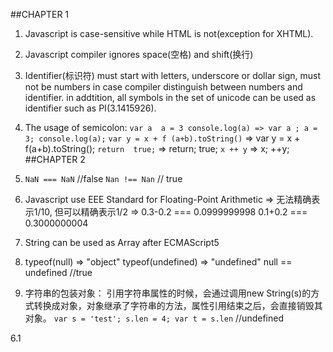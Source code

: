 ##CHAPTER 1
1. Javascript is case-sensitive while HTML is not(exception for XHTML).

2. Javascript compiler ignores space(空格) and shift(换行) 

3. Identifier(标识符) must start with letters, underscore or dollar sign, must not be numbers in case compiler distinguish between numbers and identifier.
   in addtition, all symbols in the set of unicode can be used as identifier such as PI(3.1415926).

4. The usage of semicolon: 
    `var a 
        a
        =
        3
        console.log(a) => var a ; a = 3; console.log(a);`
    `var y = x + f
        (a+b).toString()` => var y = x + f(a+b).toString();
    `return 
        true;` => return; true;
    `x
        ++
        y` => x; ++y; 
##CHAPTER 2
1. `NaN === NaN` //false
    `Nan !== Nan` // true

2. Javascript use EEE Standard for Floating-Point Arithmetic      => 无法精确表示1/10, 但可以精确表示1/2 => 0.3-0.2 ===            0.0999999998
   0.1+0.2 === 0.3000000004

3. String can be used as Array after ECMAScript5

4. typeof(null) => "object" typeof(undefined) => "undefined"
    null == undefined //true

5. 字符串的包装对象： 引用字符串属性的时候，会通过调用new String(s)的方式转换成对象，对象继承了字符串的方法，属性引用结束之后，会直接销毁其对象。
    `var s = 'test';
    s.len = 4;
    var t = s.len` //undefined
    
6.1